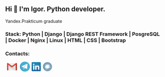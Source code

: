 ## Hi 👋 I'm Igor. Python developer.
Yandex.Prakticum graduate

### Stack: Python | Django | Django REST Framework | PosgreSQL | Docker | Nginx | Linux | HTML | CSS | Bootstrap

### Contacts:

<a href="mailto:dreadnought26@gmail.com"><img src="gmail.png" height="32"></a>
<a href="https://t.me/mrhyde126"><img src="telegram.png" height="32"></a>
<a href="https://www.linkedin.com/in/mrhyde26/"><img src="linkedin.png" height="32"></a>
<a href="https://career.habr.com/mrhyde126"><img src="habr.png" height="32"></a>
